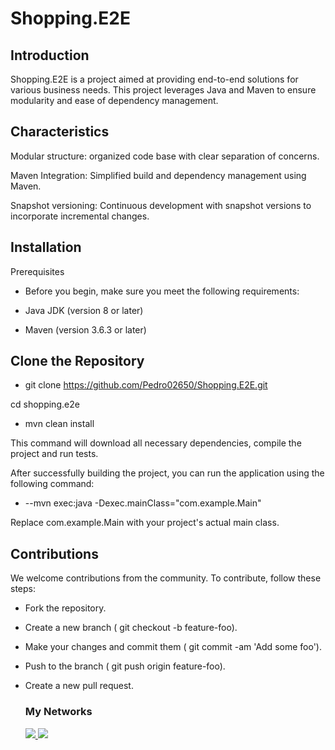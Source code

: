 # Shopping.E2E

## Introduction
Shopping.E2E is a project aimed at providing end-to-end solutions for various business needs. This project leverages Java and Maven to ensure modularity and ease of dependency management.

## Characteristics

Modular structure: organized code base with clear separation of concerns.

Maven Integration: Simplified build and dependency management using Maven.

Snapshot versioning: Continuous development with snapshot versions to incorporate incremental changes.

## Installation

Prerequisites

- Before you begin, make sure you meet the following requirements:

- Java JDK (version 8 or later)
- Maven (version 3.6.3 or later)

## Clone the Repository

- git clone https://github.com/Pedro02650/Shopping.E2E.git
  
cd shopping.e2e

- mvn clean install

This command will download all necessary dependencies, compile the project and run tests.

After successfully building the project, you can run the application using the following command:

- --mvn exec:java -Dexec.mainClass="com.example.Main"

Replace com.example.Main with your project's actual main class.

## Contributions

We welcome contributions from the community. To contribute, follow these steps:

- Fork the repository.
- Create a new branch ( git checkout -b feature-foo).
- Make your changes and commit them ( git commit -am 'Add some foo').
- Push to the branch ( git push origin feature-foo).
- Create a new pull request.

  ### My Networks  
   
  <a href="https://www.linkedin.com/in/pedro-cisne/">
    <img src="https://img.shields.io/badge/linkedin-%230077B5.svg?style=for-the-badge&logo=linkedin&logoColor=white" />
     <a href = "mailto:pedrohpcisne@gmail.com"><img src="https://img.shields.io/badge/-Gmail-%23333?style=for-the-badge&logo=gmail&logoColor=white" target="_blank">
  </a>
